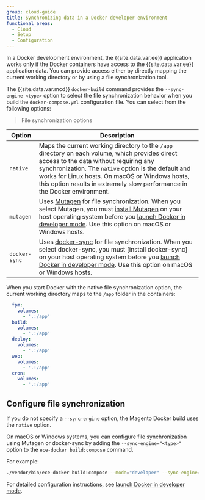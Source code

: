 ```yaml
---
group: cloud-guide
title: Synchronizing data in a Docker developer environment
functional_areas:
  - Cloud
  - Setup
  - Configuration
---
```


In a Docker development environment, the {{site.data.var.ee}} application works only if the Docker containers have access to the {{site.data.var.ee}} application data. You can provide access either by directly mapping the current working directory or by using a file synchronization tool.

The {{site.data.var.mcd}}  `docker-build` command provides the `--sync-engine <type>` option to select the file synchronization behavior when you build the `docker-compose.yml` configuration file. You can select from the following options:

> File synchronization options

Option | Description
--------------------- | ------------
`native` | Maps the current working directory to the `/app` directory on each volume, which provides direct access to the data without requiring any synchronization. The `native` option is the default and works for Linux hosts. On macOS or Windows hosts, this option results in extremely slow performance in the Docker environment.
`mutagen` | Uses [Mutagen] for file synchronization. When you select Mutagen, you must [install Mutagen] on your host operating system before you [launch Docker in developer mode]. Use this option on macOS or Windows hosts.
`docker-sync` | Uses [docker-sync] for file synchronization. When you select docker-sync, you must [install docker-sync] on your host operating system before you [launch Docker in developer mode]. Use this option on macOS or Windows hosts.

When you start Docker with the native file synchronization option, the current working directory maps to the `/app` folder in the containers:

```yaml
  fpm:
    volumes:
      - '.:/app'
  build:
    volumes:
      - '.:/app'
  deploy:
    volumes:
      - '.:/app'
  web:
    volumes:
      - '.:/app'
  cron:
    volumes:
      - '.:/app'
```

## Configure file synchronization

If you do not specify a `--sync-engine` option, the Magento Docker build uses the `native` option.

On macOS or Windows systems, you can configure file synchronization using Mutagen or docker-sync by adding the `--sync-engine="<type>"` option to the `ece-docker build:compose` command.

For example:

```bash
./vendor/bin/ece-docker build:compose --mode="developer" --sync-engine="mutagen"
```

For detailed configuration instructions, see [launch Docker in developer mode].

[Mutagen]: https://mutagen.io/
[install Mutagen]: https://mutagen.io/documentation/introduction/installation
[docker-sync]: https://docker-sync.readthedocs.io/en/latest/#
[dsync-install]: https://docker-sync.readthedocs.io/en/latest/getting-started/installation.html
[launch Docker in developer mode]: {{site.baseurl}}/cloud/docker/docker-mode-developer.html
